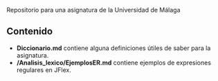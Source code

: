 Repositorio para una asignatura de la Universidad de Málaga

## Contenido
* **Diccionario.md** contiene alguna definiciones útiles de saber para la asignatura.
* **/Analisis_lexico/EjemplosER.md** contiene ejemplos de expresiones regulares en JFlex.
